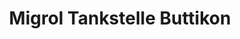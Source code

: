 ---
title: "Migrol Tankstelle Buttikon"
url: /buttikon-sz/migrol-tankstelle-buttikon/
shop: Allgemein
---
